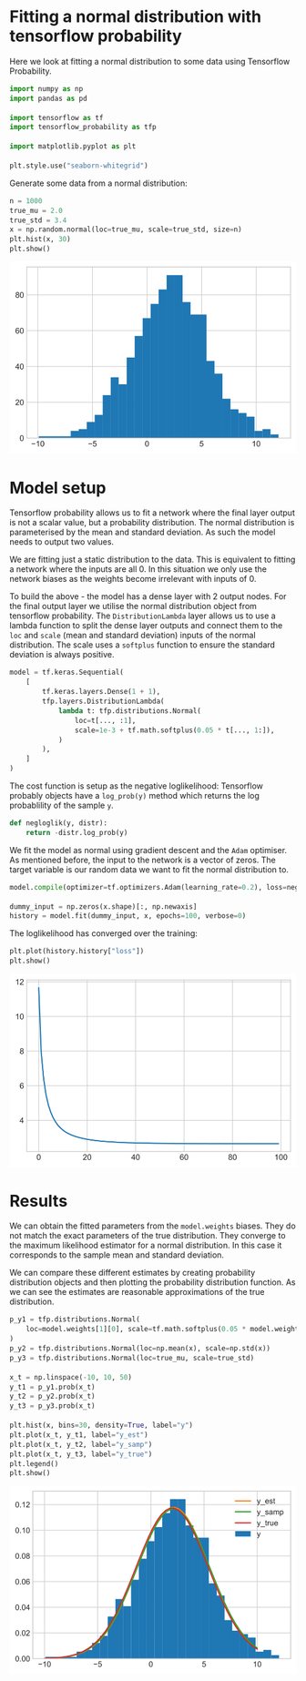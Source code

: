 # Fitting a normal distribution with tensorflow probability

Here we look at fitting a normal distribution to some data using Tensorflow Probability.


```python
import numpy as np
import pandas as pd

import tensorflow as tf
import tensorflow_probability as tfp

import matplotlib.pyplot as plt

plt.style.use("seaborn-whitegrid")
```

Generate some data from a normal distribution:


```python
n = 1000
true_mu = 2.0
true_std = 3.4
x = np.random.normal(loc=true_mu, scale=true_std, size=n)
plt.hist(x, 30)
plt.show()
```


    
![svg](fit_gaussian_tfp_files/fit_gaussian_tfp_4_0.svg)
    


# Model setup
Tensorflow probability allows us to fit a network where the final layer output is not a scalar value,
but a probability distribution.
The normal distribution is parameterised by the mean and standard deviation.
As such the model needs to output two values.

We are fitting just a static distribution to the data.
This is equivalent to fitting a network where the inputs are all 0.
In this situation we only use the network biases as the weights become irrelevant with inputs of 0.

To build the above - the model has a dense layer with 2 output nodes.
For the final output layer we utilise the normal distribution object from tensorflow probability.
The `DistributionLambda` layer allows us to use a lambda function to split the dense layer outputs
and connect them to the `loc` and `scale` (mean and standard deviation) inputs of the normal distribution.
The scale uses a `softplus` function to ensure the standard deviation is always positive.


```python
model = tf.keras.Sequential(
    [
        tf.keras.layers.Dense(1 + 1),
        tfp.layers.DistributionLambda(
            lambda t: tfp.distributions.Normal(
                loc=t[..., :1],
                scale=1e-3 + tf.math.softplus(0.05 * t[..., 1:]),
            )
        ),
    ]
)
```

The cost function is setup as the negative loglikelihood:
Tensorflow probably objects have a `log_prob(y)` method which returns the log probablility of the sample `y`.


```python
def negloglik(y, distr):
    return -distr.log_prob(y)
```

We fit the model as normal using gradient descent and the `Adam` optimiser.
As mentioned before, the input to the network is a vector of zeros.
The target variable is our random data we want to fit the normal distribution to.


```python
model.compile(optimizer=tf.optimizers.Adam(learning_rate=0.2), loss=negloglik)

dummy_input = np.zeros(x.shape)[:, np.newaxis]
history = model.fit(dummy_input, x, epochs=100, verbose=0)
```

The loglikelihood has converged over the training:


```python
plt.plot(history.history["loss"])
plt.show()
```


    
![svg](fit_gaussian_tfp_files/fit_gaussian_tfp_12_0.svg)
    


# Results
We can obtain the fitted parameters from the `model.weights` biases.
They do not match the exact parameters of the true distribution.
They converge to the maximum likelihood estimator for a normal distribution.
In this case it corresponds to the sample mean and standard deviation.

We can compare these different estimates by creating probability distribution objects
and then plotting the probability distribution function.
As we can see the estimates are reasonable approximations of the true distribution.


```python
p_y1 = tfp.distributions.Normal(
    loc=model.weights[1][0], scale=tf.math.softplus(0.05 * model.weights[1][1])
)
p_y2 = tfp.distributions.Normal(loc=np.mean(x), scale=np.std(x))
p_y3 = tfp.distributions.Normal(loc=true_mu, scale=true_std)

x_t = np.linspace(-10, 10, 50)
y_t1 = p_y1.prob(x_t)
y_t2 = p_y2.prob(x_t)
y_t3 = p_y3.prob(x_t)

plt.hist(x, bins=30, density=True, label="y")
plt.plot(x_t, y_t1, label="y_est")
plt.plot(x_t, y_t2, label="y_samp")
plt.plot(x_t, y_t3, label="y_true")
plt.legend()
plt.show()
```


    
![svg](fit_gaussian_tfp_files/fit_gaussian_tfp_14_0.svg)
    

